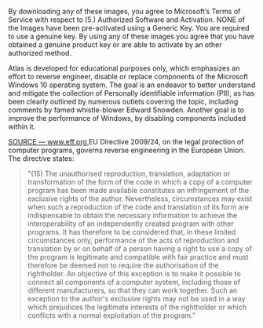 By downloading any of these images, you agree to Microsoft’s Terms of Service with respect to (5.) Authorized Software and Activation. NONE of the Images have been pre-activated using a Generic Key. You are required to use a genuine key. By using any of these images you agree that you have obtained a genuine product key or are able to activate by an other authorized method.

Atlas is developed for educational purposes only, which emphasizes an effort to reverse engineer, disable or replace components of the Microsoft Windows 10 operating system. The goal is an endeavor to better understand and mitigate the collection of Personally identifiable information (PII), as has been clearly outlined by numerous outlets covering the topic, including comments by famed whistle-blower Edward Snowden. Another goal is to improve the performance of Windows, by disabling components included within it.

[ SOURCE — www.eff.org ](https://www.eff.org/deeplinks/2016/08/windows-10-microsoft-blatantly-disregards-user-choice-and-privacy-deep-dive)
EU Directive 2009/24, on the legal protection of computer programs, governs reverse engineering in the European Union. The directive states:

> "(15) The unauthorised reproduction, translation, adaptation or transformation of the form of the code in which a copy of a computer program has been made available constitutes an infringement of the exclusive rights of the author. Nevertheless, circumstances may exist when such a reproduction of the code and translation of its form are indispensable to obtain the necessary information to achieve the interoperability of an independently created program with other programs. It has therefore to be considered that, in these limited circumstances only, performance of the acts of reproduction and translation by or on behalf of a person having a right to use a copy of the program is legitimate and compatible with fair practice and must therefore be deemed not to require the authorisation of the rightholder. An objective of this exception is to make it possible to connect all components of a computer system, including those of different manufacturers, so that they can work together. Such an exception to the author's exclusive rights may not be used in a way which prejudices the legitimate interests of the rightholder or which conflicts with a normal exploitation of the program." 
